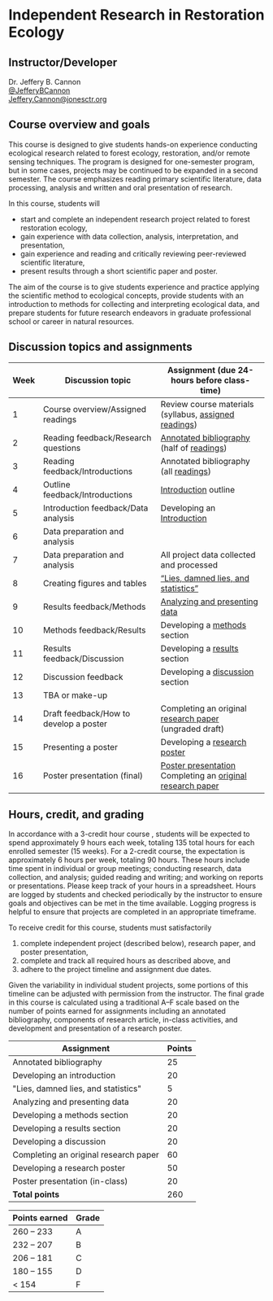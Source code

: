 # Independent Research in Restoration Ecology

## Instructor/Developer

Dr. Jeffery B. Cannon <br>
[@JefferyBCannon](https://twitter.com/JefferyBCannon) <br>
[Jeffery.Cannon@jonesctr.org](mailto:jeffery.cannon@jonesctr.org?subject=REU)

## Course overview and goals

This course is designed to give students hands-on experience conducting ecological research related to forest ecology, restoration, and/or remote sensing techniques. The program is designed for one-semester program, but in some cases, projects may be continued to be expanded in a second semester. The course emphasizes reading primary scientific literature, data processing, analysis and written and oral presentation of research.

In this course, students will

- start and complete an independent research project related to forest restoration ecology,
- gain experience with data collection, analysis, interpretation, and presentation,
- gain experience and reading and critically reviewing peer-reviewed scientific literature,
- present results through a short scientific paper and poster.

The aim of the course is to give students experience and practice applying the scientific method to ecological concepts, provide students with an introduction to methods for collecting and interpreting ecological data, and prepare students for future research endeavors in graduate professional school or career in natural resources.

## Discussion topics and assignments

Week | Discussion topic | Assignment (due 24-hours before class-time)
-- | -- | --
1 | Course overview/Assigned readings | Review course materials (syllabus, [assigned readings](resources/reading-list.md))
2 | Reading feedback/Research questions | [Annotated bibliography](assignments/annotated-bib.md) (half of [readings](resources/reading-list.md))
3 | Reading feedback/Introductions | Annotated bibliography (all [readings](resources/reading-list.md))
4 | Outline feedback/Introductions | [Introduction](assignments/introduction.md) outline
5 | Introduction feedback/Data analysis | Developing an [Introduction](assignments/introduction.md)
6 | Data preparation and analysis | 
7 | Data preparation and analysis | All project data collected and processed
8 | Creating figures and tables | [“Lies, damned lies, and statistics”](assignments/lies-damned-lies.md)
9 | Results feedback/Methods | [Analyzing and presenting data](assignments/analysis.md)
10 | Methods feedback/Results | Developing a [methods](assignments/methods.md) section
11 | Results feedback/Discussion | Developing a [results](assignments/results.md) section
12 | Discussion feedback | Developing a [discussion](assignments/discussion.md) section
13 | TBA or make-up |
14 | Draft feedback/How to develop a poster | Completing an original [research paper](assignments/research-paper.md) (ungraded draft)
15 | Presenting a poster | Developing a [research poster](assignments/research-poster.md)
16 | Poster presentation (final) | [Poster presentation](assignments/poster-presentation.md)<br>Completing an [original research paper](assignments/research-paper.md)

## Hours, credit, and grading

In accordance with a  3-credit hour course , students will be expected to spend approximately 9 hours each week, totaling 135 total hours for each enrolled semester (15 weeks). For a 2-credit course, the expectation is approximately 6 hours per week, totaling 90 hours. These hours include time spent in individual or group meetings; conducting research, data collection, and analysis; guided reading and writing; and working on reports or presentations. Please keep track of your hours in a spreadsheet. Hours are logged by students and checked periodically by the instructor to ensure goals and objectives can be met in the time
available. Logging progress is helpful to ensure that projects are completed in an appropriate timeframe.

To receive credit for this course, students must satisfactorily

1) complete independent project (described below), research paper, and poster presentation,
2) complete and track all required hours as described above, and
3) adhere to the project timeline and assignment due dates.

Given the variability in individual student projects, some portions of this timeline can be adjusted with permission from the instructor. The final grade in this course is calculated using a traditional A–F scale based on the number of points earned for assignments including an annotated bibliography, components of research article, in-class activities, and development and presentation of a research poster.

Assignment | Points
-- | --
Annotated bibliography | 25
Developing an introduction | 20
"Lies, damned lies, and statistics" | 5
Analyzing and presenting data | 20 
Developing a methods section | 20
Developing a results section | 20
Developing a discussion | 20
Completing an original research paper | 60
Developing a research poster | 50
Poster presentation (in-class) | 20
**Total points** | 260

Points earned | Grade
--|--
260 – 233 | A
232 – 207 | B
206 – 181 | C
180 – 155 | D
< 154 | F
